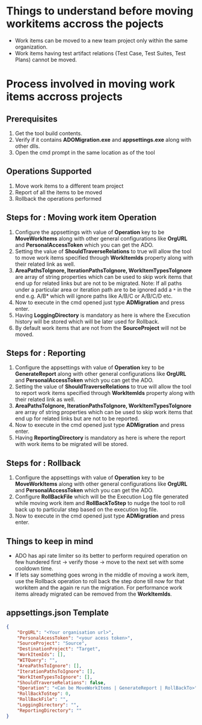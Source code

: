 # Things to understand before moving workitems accross the pojects

- Work items can be moved to a new team project only within the same organization.
- Work items having test artifact relations (Test Case, Test Suites, Test Plans) cannot be moved.

# Process involved in moving work items accross projects

## Prerequisites
1. Get the tool build contents.
2. Verify if it contains **ADOMigration.exe** and **appsettings.exe** along with other dlls.
3. Open the cmd prompt in the same location as of the tool

## Operations Supported
1. Move work items to a different team project
2. Report of all the items to be moved
3. Rollback the operations performed

## Steps for : Moving work item Operation

1. Configure the appsettings with value of **Operation** key to be **MoveWorkItems** along with other general configurations like **OrgURL** and **PersonalAccessToken** which you can get the ADO.
2. Setting the value of **ShouldTraverseRelations** to true will allow the tool to move work items specified through **WorkItemIds** property along with their related link as well.
3. **AreaPathsToIgnore, IterationPathsToIgnore, WorkItemTypesToIgnore** are array of string properties which can be used to skip work items that end up for related links but are not to be migrated. Note: If all paths under a particular area or iteration path are to be ignored add a `*` in the end e.g. A/B* which will ignore paths like A/B/C or A/B/C/D etc.
4. Now to execute in the cmd opened just type **ADMigration** and press enter.
5. Having **LoggingDirectory** is mandatory as here is where the Execution history will be stored which will be later used for Rollback.
6. By default work items that are not from the **SourceProject** will not be moved.


## Steps for : Reporting

1. Configure the appsettings with value of **Operation** key to be **GenerateReport** along with other general configurations like **OrgURL** and **PersonalAccessToken** which you can get the ADO.
2. Setting the value of **ShouldTraverseRelations** to true will allow the tool to report work items specified through **WorkItemIds** property along with their related link as well.
3. **AreaPathsToIgnore, IterationPathsToIgnore, WorkItemTypesToIgnore** are array of string properties which can be used to skip work items that end up for related links but are not to be reported.
4. Now to execute in the cmd opened just type **ADMigration** and press enter.
5. Having **ReportingDirectory** is mandatory as here is where the report with work items to be migrated will be stored.

## Steps for : Rollback

1. Configure the appsettings with value of **Operation** key to be **MoveWorkItems** along with other general configurations like **OrgURL** and **PersonalAccessToken** which you can get the ADO.
2. Configure **RollBackFile** which will be the Execution Log file generated while moving work item and **RollBackToStep** to nudge the tool to roll back up to particular step based on the execution log file.
4. Now to execute in the cmd opened just type **ADMigration** and press enter.

## Things to keep in mind
- ADO has api rate limiter so its better to perform required operation on few hundered first -> verify those -> move to the next set with some cooldown time.
- If lets say something goes wrong in the middle of moving a work item, use the Rollback operation to roll back the step done till now for that workitem and the again re run the migration. For performance work items already migrated can be removed from the **WorkItemIds**.

## appsettings.json Template
```json
{
    "OrgURL": "<Your organisation url>",
    "PersonalAcessToken": "<your acess token>",
    "SourceProject": "Source",
    "DestinationProject": "Target",
    "WorkItemIds": [],
    "WITQuery": "",
    "AreaPathsToIgnore": [],
    "IterationPathsToIgnore": [],
    "WorkItemTypesToIgnore": [],
    "ShouldTraverseRelations": false,
    "Operation": "<Can be MoveWorkItems | GenerateReport | RollBackTo>",
    "RollBackToStep": 0,
    "RollBackFile": "",
    "LoggingDirectory": "",
    "ReportingDirectory": ""
}
```
